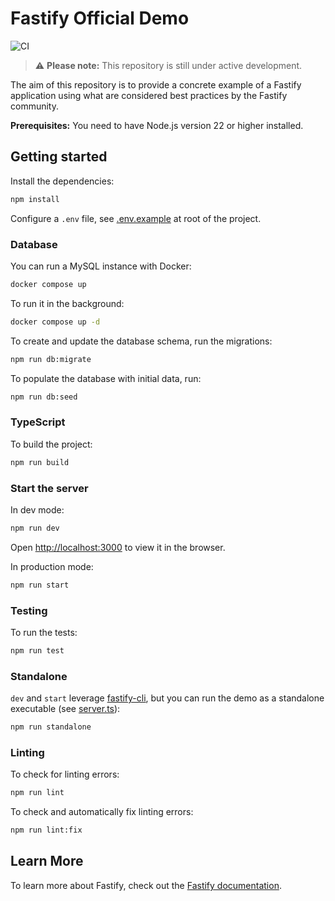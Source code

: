 # Fastify Official Demo

![CI](https://github.com/fastify/demo/workflows/CI/badge.svg)

> :warning: **Please note:** This repository is still under active development.

The aim of this repository is to provide a concrete example of a Fastify application using what are considered best practices by the Fastify community.

**Prerequisites:** You need to have Node.js version 22 or higher installed.

## Getting started
Install the dependencies:
```bash
npm install
```

Configure a `.env` file, see [.env.example](/.env.example) at root of the project.


### Database
You can run a MySQL instance with Docker:
```bash
docker compose up
```

To run it in the background:
```bash
docker compose up -d
```

To create and update the database schema, run the migrations:
```bash
npm run db:migrate
```

To populate the database with initial data, run:
```bash
npm run db:seed
```

### TypeScript
To build the project:
```bash
npm run build
```

### Start the server
In dev mode:
```bash
npm run dev
```
Open [http://localhost:3000](http://localhost:3000) to view it in the browser.

In production mode:
```bash
npm run start
```

### Testing
To run the tests:
```bash
npm run test
```

### Standalone
`dev` and `start` leverage [fastify-cli](https://github.com/fastify/fastify-cli), 
but you can run the demo as a standalone executable (see [server.ts](./src/server.ts)):
```bash
npm run standalone
```

### Linting
To check for linting errors:
```bash
npm run lint
```

To check and automatically fix linting errors:
```bash
npm run lint:fix
```

## Learn More
To learn more about Fastify, check out the [Fastify documentation](https://www.fastify.io/docs/latest/).
